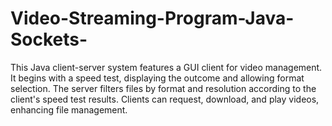 # Video-Streaming-Program-Java-Sockets-
This Java client-server system features a GUI client for video management. It begins with a speed test, displaying the outcome and allowing format selection. The server filters files by format and resolution according to the client's speed test results. Clients can request, download, and play videos, enhancing file management. 
